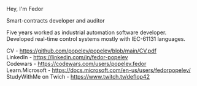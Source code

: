 Hey, I'm Fedor

Smart-contracts developer and auditor

Five years worked as industrial automation software developer.  
Developed real-time control systems mostly with IEC-61131 languages.

CV - https://github.com/popelev/popelev/blob/main/CV.pdf  
LinkedIn - https://linkedin.com/in/fedor-popelev  
Codewars - https://codewars.com/users/popelev.fedor  
Learn.Microsoft - https://docs.microsoft.com/en-us/users/fedorpopelev/  
StudyWithMe on Twich - https://www.twitch.tv/deflop42  
